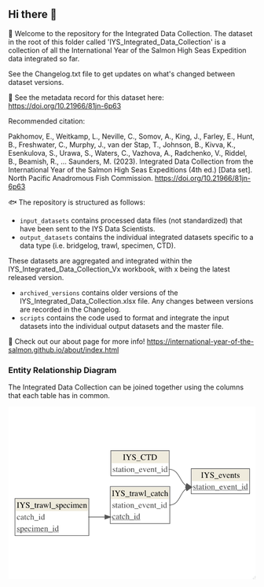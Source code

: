 ## Hi there 👋

🙋 Welcome to the repository for the Integrated Data Collection. The dataset in the root of this folder called 'IYS_Integrated_Data_Collection' is a collection of all the International Year of the Salmon High Seas Expedition data integrated so far.

See the Changelog.txt file to get updates on what's changed between dataset versions.

🤖 See the metadata record for this dataset here: https://doi.org/10.21966/81jn-6p63

Recommended citation: 

Pakhomov, E., Weitkamp, L., Neville, C., Somov, A., King, J., Farley, E., Hunt, B., Freshwater, C., Murphy, J., van der Stap, T., Johnson, B., Kivva, K., Esenkulova, S., Urawa, S., Waters, C., Vazhova, A., Radchenko, V., Riddel, B., Beamish, R., … Saunders, M. (2023). Integrated Data Collection from the International Year of the Salmon High Seas Expeditions (4th ed.) [Data set]. North Pacific Anadromous Fish Commission. https://doi.org/10.21966/81jn-6p63

🐟 The repository is structured as follows: 
  * `input_datasets` contains processed data files (not standardized) that have been sent to the IYS Data Scientists.
  * `output_datasets` contains the individual integrated datasets specific to a data type (i.e. bridgelog, trawl, specimen, CTD). 
  
  These datasets are aggregated and integrated within the IYS_Integrated_Data_Collection_Vx workbook, with x being the latest released version. 
  
  * `archived_versions` contains older versions of the IYS_Integrated_Data_Collection.xlsx file. Any changes between versions are recorded in the Changelog. 
  * `scripts` contains the code used to format and integrate the input datasets into the individual output datasets and the master file.

🦐 Check out our about page for more info! https://international-year-of-the-salmon.github.io/about/index.html


### Entity Relationship Diagram

The Integrated Data Collection can be joined together using the columns that each table has in common.

![Entity Relationship Diagram for the Integrated Data Collection](figs/ERD.png)
